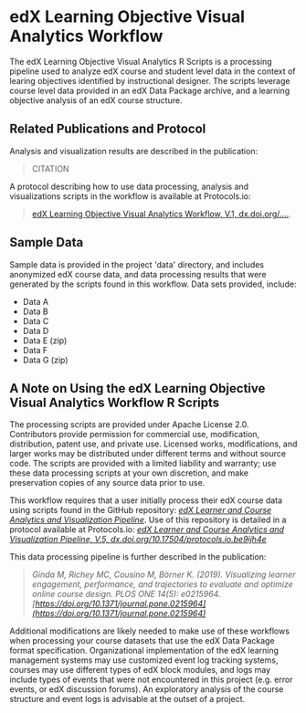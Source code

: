 # edX Learning Objective Visual Analytics Workflow
The edX Learning Objective Visual Analytics R Scripts is a processing pipeline used to analyze edX course and student level data in the context of learing objectives identified by instructional designer. The scripts leverage course level data provided in an edX Data Package archive, and a learning objective analysis of an edX course structure.

## Related Publications and Protocol
Analysis and visualization results are described in the publication:

> CITATION

A protocol describing how to use data processing, analysis and visualizations scripts in the workflow is available at Protocols.io:

> [edX Learning Objective Visual Analytics Workflow, V.1, dx.doi.org/....](). 

## Sample Data
Sample data is provided in the project 'data' directory, and includes anonymized edX course data, and data processing results that were generated by the scripts found in this workflow. Data sets provided, include:

* Data A
* Data B
* Data C
* Data D
* Data E (zip)
* Data F
* Data G (zip)

## A Note on Using the edX Learning Objective Visual Analytics Workflow R Scripts
The processing scripts are provided under Apache License 2.0. Contributors provide permission for commercial use, modification, distribution, patent use, and private use.  Licensed works, modifications, and larger works may be distributed under different terms and without source code. The scripts are provided with a limited liability and warranty; use these data processing scripts at your own discretion, and make preservation copies of any source data prior to use.

This workflow requires that a user initially process their edX course data using scripts found in the GitHub repository: *[edX Learner and Course Analytics and Visualization Pipeline](https://github.com/cns-iu/edx-learnertrajectorynetpipeline)*. Use of this repository is detailed in a protocol available at Protocols.io: *[edX Learner and Course Analytics and Visualization Pipeline, V.5, dx.doi.org/10.17504/protocols.io.be9ijh4e](https://www.protocols.io/view/edx-learner-and-course-analytics-and-visualization-be9ijh4e)*

This data processing pipeline is further described in the publication:

> *Ginda M, Richey MC, Cousino M, Börner K. (2019). Visualizing learner engagement, performance, and trajectories to evaluate and optimize online course design.  PLOS ONE  14(5): e0215964.*
> *[https://doi.org/10.1371/journal.pone.0215964](https://doi.org/10.1371/journal.pone.0215964)*

Additional modifications are likely needed to make use of these workflows when processing your course datasets that use the edX Data Package format specification. Organizational implementation of the edX learning management systems may use customized event log tracking systems, courses may use different types of edX block modules, and logs may include types of events that were not encountered in this project (e.g. error events, or edX discussion forums). An exploratory analysis of the course structure and event logs is advisable at the outset of a project.